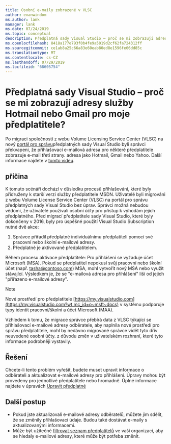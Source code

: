 ```yaml
---
title: Osobní e-maily zobrazené v VLSC
author: evanwindom
ms.author: lank
manager: lank
ms.date: 07/24/2019
ms.topic: conceptual
description: Předplatná sady Visual Studio – proč se mi zobrazují adresy služby Hotmail nebo Gmail pro moje předplatitele?
ms.openlocfilehash: 8418a177e793f0b4fe9a5019d2cf62fa724312ff
ms.sourcegitcommit: ce1ab8a25c66a83e60eab80ed8e1596fe66dd85c
ms.translationtype: MT
ms.contentlocale: cs-CZ
ms.lasthandoff: 07/29/2019
ms.locfileid: "68605754"
---
```

# <a name="visual-studio-subscriptions--why-am-i-seeing-hotmail-or-gmail-addresses-for-my-subscribers"></a>Předplatná sady Visual Studio – proč se mi zobrazují adresy služby Hotmail nebo Gmail pro moje předplatitele?
Po migraci společností z webu Volume Licensing Service Center (VLSC) na nový [portál pro správu](https://manage.visualstudio.com)předplatných sady Visual Studio byli správci překvapeni, že přihlašovací e-mailová adresa pro některé předplatitele zobrazuje e-mail třetí strany. adresa jako Hotmail, Gmail nebo Yahoo.  Další informace najdete v [tomto videu](https://www.youtube.com/watch?v=J61EYaVN-dQ&list=PLReL099Y5nReJhZ6o8CQFPSBgzGCHX99_&index=6).

## <a name="cause"></a>příčina
K tomuto scénáři dochází v důsledku procesů přihlašování, které byly přidruženy k starší verzi služby předplatitele MSDN. Uživatelé byli migrováni z webu Volume License Service Center (VLSC) na portál pro správu předplatných sady Visual Studio bez úprav. Správci možná nebudou vědomi, že uživatelé používali osobní účty pro přístup k výhodám jejich předplatného. Před migrací předplatitele sady Visual Studio, které byly dokončeny v 2016, byly pro úspěšné použití Visual Studio Subscription nutné dvě akce:
1. Správce přiřadil předplatné individuálnímu předplatiteli pomocí své pracovní nebo školní e-mailové adresy.
2. Předplatné je aktivované předplatitelem.

Během procesu aktivace předplatitele: Pro přihlášení se vyžaduje účet Microsoft (MSA). Pokud se předplatitel nepokusí svůj pracovní nebo školní účet (např. tasha@contoso.com) MSA, mohl vytvořit nový MSA nebo využít stávající. Výsledkem je, že se "e-mailová adresa pro přihlášení" liší od jejich "přiřazeno e-mailové adresy".

> [!NOTE]
> Nové prostředí pro předplatitele [https://my.visualstudio.com](https://my.visualstudio.com?wt.mc_id=o~msft~docs) v systému podporuje typy identit pracovní/školní a účet Microsoft (MAA).

Vzhledem k tomu, že migrace správce přebírá data z VLSC týkající se přihlašovací e-mailové adresy odběratele, aby naplnila nové prostředí pro správu předplatitele, mohl by nedávno migrované správce vidět tyto dřív neuvedené osobní účty. z důvodu změn v uživatelském rozhraní, které tyto informace podrobněji vystavily.

## <a name="solution"></a>Řešení
Chcete-li tento problém vyřešit, budete muset upravit informace o odběrateli a aktualizovat e-mailové adresy pro přihlášení.  Úpravy mohou být provedeny pro jednotlivé předplatitele nebo hromadně. Úplné informace najdete v úpravách [Upravit předplatné](edit-license.md)

##  <a name="next-steps"></a>Další postup
- Pokud jste aktualizovali e-mailové adresy odběratelů, můžete jim sdělit, že se změnily přihlašovací údaje.  Budou také dostávat e-maily s aktualizovanými informacemi.
- Může být užitečné [filtrovat seznam předplatitelů](search-license.md) ve vaší organizaci, aby se hledaly e-mailové adresy, které může být potřeba změnit.  

